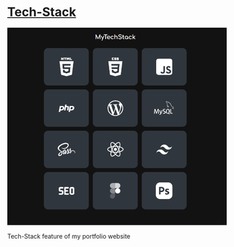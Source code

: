 # [Tech-Stack](https://loganduran.github.io/techstack-portfolio/index.html)

![Tech-Stack feature of my portfolio website](image.png)

Tech-Stack feature of my portfolio website
